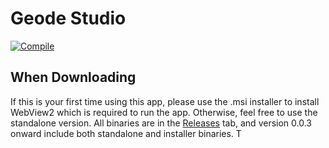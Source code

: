 # Geode Studio
[![Compile](https://github.com/GDMod-Development/App/actions/workflows/package.yml/badge.svg?event=push)](https://github.com/GDMod-Development/App/actions/workflows/package.yml)
## When Downloading
If this is your first time using this app, please use the .msi installer to install WebView2 which is required to run the app.
Otherwise, feel free to use the standalone version.
All binaries are in the [Releases](https://github.com/GDMod-Development/App/releases) tab, and version 0.0.3 onward include both standalone and installer binaries. T
